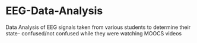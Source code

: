 # EEG-Data-Analysis
Data Analysis of EEG signals taken from various students to determine their state- confused/not confused while they were watching MOOCS videos
